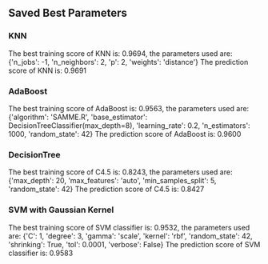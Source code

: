 ## Saved Best Parameters

### KNN
The best training score of KNN is: 0.9694, the parameters used are: {'n_jobs': -1, 'n_neighbors': 2, 'p': 2, 'weights': 'distance'}
The prediction score of KNN is: 0.9691

### AdaBoost
The best training score of AdaBoost is: 0.9563, the parameters used are: {'algorithm': 'SAMME.R', 'base_estimator': DecisionTreeClassifier(max_depth=8), 'learning_rate': 0.2, 'n_estimators': 1000, 'random_state': 42}
The prediction score of AdaBoost is: 0.9600

### DecisionTree
The best training score of C4.5 is: 0.8243, the parameters used are: {'max_depth': 20, 'max_features': 'auto', 'min_samples_split': 5, 'random_state': 42}
The prediction score of C4.5 is: 0.8427


### SVM with Gaussian Kernel
The best training score of SVM classifier is: 0.9532, the parameters used are: {'C': 1, 'degree': 3, 'gamma': 'scale', 'kernel': 'rbf', 'random_state': 42, 'shrinking': True, 'tol': 0.0001, 'verbose': False}
The prediction score of SVM classifier is: 0.9583






